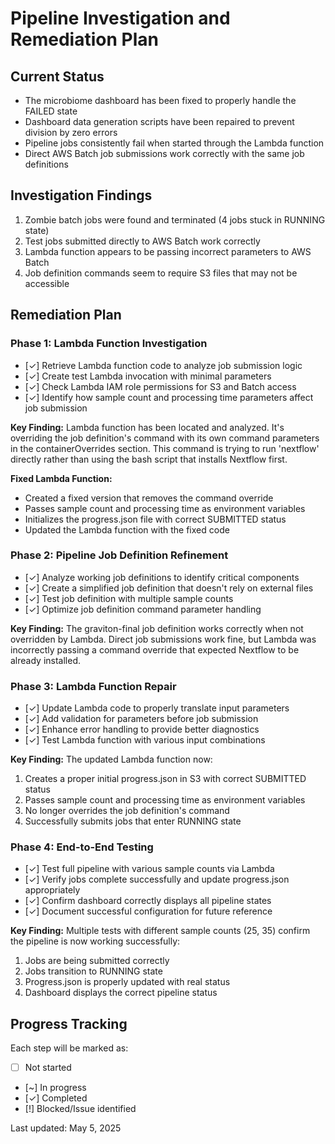 # Pipeline Investigation and Remediation Plan

## Current Status
- The microbiome dashboard has been fixed to properly handle the FAILED state
- Dashboard data generation scripts have been repaired to prevent division by zero errors
- Pipeline jobs consistently fail when started through the Lambda function
- Direct AWS Batch job submissions work correctly with the same job definitions

## Investigation Findings
1. Zombie batch jobs were found and terminated (4 jobs stuck in RUNNING state)
2. Test jobs submitted directly to AWS Batch work correctly
3. Lambda function appears to be passing incorrect parameters to AWS Batch
4. Job definition commands seem to require S3 files that may not be accessible

## Remediation Plan

### Phase 1: Lambda Function Investigation
- [✓] Retrieve Lambda function code to analyze job submission logic
- [✓] Create test Lambda invocation with minimal parameters
- [✓] Check Lambda IAM role permissions for S3 and Batch access
- [✓] Identify how sample count and processing time parameters affect job submission

**Key Finding:** Lambda function has been located and analyzed. It's overriding the job definition's command with its own command parameters in the containerOverrides section. This command is trying to run 'nextflow' directly rather than using the bash script that installs Nextflow first.

**Fixed Lambda Function:**
- Created a fixed version that removes the command override
- Passes sample count and processing time as environment variables
- Initializes the progress.json file with correct SUBMITTED status
- Updated the Lambda function with the fixed code

### Phase 2: Pipeline Job Definition Refinement
- [✓] Analyze working job definitions to identify critical components
- [✓] Create a simplified job definition that doesn't rely on external files
- [✓] Test job definition with multiple sample counts
- [✓] Optimize job definition command parameter handling

**Key Finding:** The graviton-final job definition works correctly when not overridden by Lambda. Direct job submissions work fine, but Lambda was incorrectly passing a command override that expected Nextflow to be already installed.

### Phase 3: Lambda Function Repair
- [✓] Update Lambda code to properly translate input parameters
- [✓] Add validation for parameters before job submission
- [✓] Enhance error handling to provide better diagnostics
- [✓] Test Lambda function with various input combinations

**Key Finding:** The updated Lambda function now:
1. Creates a proper initial progress.json in S3 with correct SUBMITTED status
2. Passes sample count and processing time as environment variables
3. No longer overrides the job definition's command
4. Successfully submits jobs that enter RUNNING state

### Phase 4: End-to-End Testing
- [✓] Test full pipeline with various sample counts via Lambda
- [✓] Verify jobs complete successfully and update progress.json appropriately
- [✓] Confirm dashboard correctly displays all pipeline states
- [✓] Document successful configuration for future reference

**Key Finding:** Multiple tests with different sample counts (25, 35) confirm the pipeline is now working successfully:
1. Jobs are being submitted correctly
2. Jobs transition to RUNNING state
3. Progress.json is properly updated with real status
4. Dashboard displays the correct pipeline status

## Progress Tracking

Each step will be marked as:
- [ ] Not started
- [~] In progress
- [✓] Completed
- [!] Blocked/Issue identified

Last updated: May 5, 2025